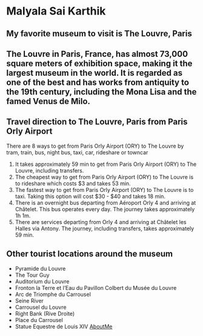 # Malyala Sai Karthik
## My favorite museum to visit is The Louvre, Paris
The Louvre in Paris, France, has almost **73,000 square meters** of exhibition space, making it the **largest museum in the world**. It is regarded as one of the best and has works from **antiquity to the 19th century**, including the Mona Lisa and the famed Venus de Milo.
---
## Travel direction to The Louvre, Paris from Paris Orly Airport
There are 8 ways to get from Paris Orly Airport (ORY) to The Louvre by tram, train, bus, night bus, taxi, car, rideshare or towncar
1. It takes approximately 59 min to get from Paris Orly Airport (ORY) to The Louvre, including transfers.
2. The cheapest way to get from Paris Orly Airport (ORY) to The Louvre is to rideshare which costs $3 and takes 53 min.
3. The fastest way to get from Paris Orly Airport (ORY) to The Louvre is to taxi. Taking this option will cost $30 - $40 and takes 18 min.
4. There is an overnight bus departing from Aéroport Orly 4 and arriving at Châtelet. This bus operates every day. The journey takes approximately 1h 1m.
5. There are services departing from Orly 4 and arriving at Châtelet les Halles via Antony. The journey, including transfers, takes approximately 59 min.
## Other tourist locations around the museum
* Pyramide du Louvre
* The Tour Guy
* Auditorium du Louvre
* Fronton la Terre et l’Eau du Pavillon Colbert du Musée du Louvre
* Arc de Triomphe du Carrousel
* Seine River
* Carrousel du Louvre
* Right Bank (Rive Droite)
* Place du Carrousel
* Statue Equestre de Louis XIV
[AboutMe](https://github.com/MalyalaSaiKarthik/assignment2-malyala/blob/main/AboutMe.md)